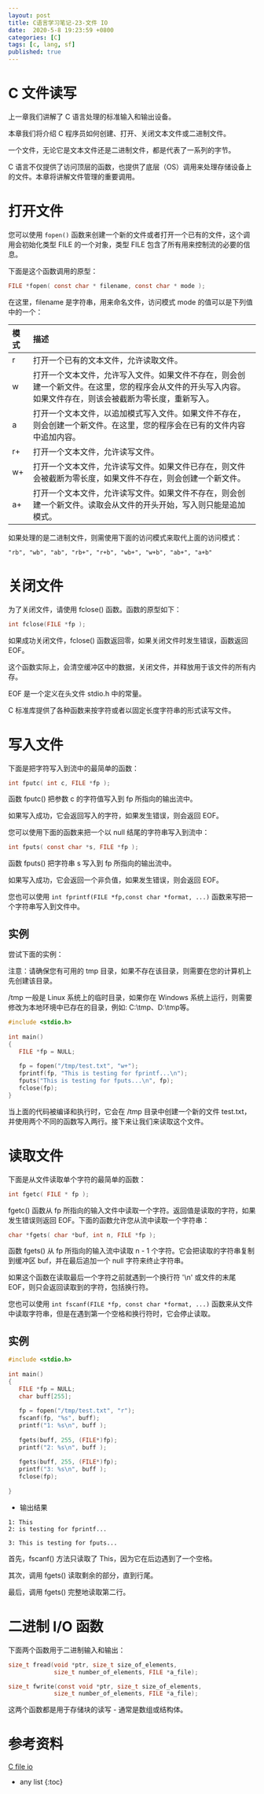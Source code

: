 ```yaml
---
layout: post
title: C语言学习笔记-23-文件 IO
date:  2020-5-8 19:23:59 +0800
categories: [C]
tags: [c, lang, sf]
published: true
---
```


# C 文件读写

上一章我们讲解了 C 语言处理的标准输入和输出设备。

本章我们将介绍 C 程序员如何创建、打开、关闭文本文件或二进制文件。

一个文件，无论它是文本文件还是二进制文件，都是代表了一系列的字节。

C 语言不仅提供了访问顶层的函数，也提供了底层（OS）调用来处理存储设备上的文件。本章将讲解文件管理的重要调用。

# 打开文件

您可以使用 `fopen()` 函数来创建一个新的文件或者打开一个已有的文件，这个调用会初始化类型 FILE 的一个对象，类型 FILE 包含了所有用来控制流的必要的信息。

下面是这个函数调用的原型：

```c
FILE *fopen( const char * filename, const char * mode );
```

在这里，filename 是字符串，用来命名文件，访问模式 mode 的值可以是下列值中的一个：

| 模式	| 描述 | 
|:---|:---|
| r	    | 打开一个已有的文本文件，允许读取文件。 |
| w	    | 打开一个文本文件，允许写入文件。如果文件不存在，则会创建一个新文件。在这里，您的程序会从文件的开头写入内容。如果文件存在，则该会被截断为零长度，重新写入。 |
| a	    | 打开一个文本文件，以追加模式写入文件。如果文件不存在，则会创建一个新文件。在这里，您的程序会在已有的文件内容中追加内容。 |
| r+	    | 打开一个文本文件，允许读写文件。 |
| w+	    | 打开一个文本文件，允许读写文件。如果文件已存在，则文件会被截断为零长度，如果文件不存在，则会创建一个新文件。 |
| a+	    | 打开一个文本文件，允许读写文件。如果文件不存在，则会创建一个新文件。读取会从文件的开头开始，写入则只能是追加模式。 |

如果处理的是二进制文件，则需使用下面的访问模式来取代上面的访问模式：

```
"rb", "wb", "ab", "rb+", "r+b", "wb+", "w+b", "ab+", "a+b"
```

# 关闭文件

为了关闭文件，请使用 fclose() 函数。函数的原型如下：

```c
int fclose(FILE *fp );
```

如果成功关闭文件，fclose() 函数返回零，如果关闭文件时发生错误，函数返回 EOF。

这个函数实际上，会清空缓冲区中的数据，关闭文件，并释放用于该文件的所有内存。

EOF 是一个定义在头文件 stdio.h 中的常量。

C 标准库提供了各种函数来按字符或者以固定长度字符串的形式读写文件。

# 写入文件

下面是把字符写入到流中的最简单的函数：

```c
int fputc( int c, FILE *fp );
```

函数 fputc() 把参数 c 的字符值写入到 fp 所指向的输出流中。

如果写入成功，它会返回写入的字符，如果发生错误，则会返回 EOF。

您可以使用下面的函数来把一个以 null 结尾的字符串写入到流中：

```c
int fputs( const char *s, FILE *fp );
```

函数 fputs() 把字符串 s 写入到 fp 所指向的输出流中。

如果写入成功，它会返回一个非负值，如果发生错误，则会返回 EOF。

您也可以使用 `int fprintf(FILE *fp,const char *format, ...)` 函数来写把一个字符串写入到文件中。

## 实例

尝试下面的实例：

注意：请确保您有可用的 tmp 目录，如果不存在该目录，则需要在您的计算机上先创建该目录。

/tmp 一般是 Linux 系统上的临时目录，如果你在 Windows 系统上运行，则需要修改为本地环境中已存在的目录，例如: C:\tmp、D:\tmp等。

```c
#include <stdio.h>
 
int main()
{
   FILE *fp = NULL;
 
   fp = fopen("/tmp/test.txt", "w+");
   fprintf(fp, "This is testing for fprintf...\n");
   fputs("This is testing for fputs...\n", fp);
   fclose(fp);
}
```

当上面的代码被编译和执行时，它会在 /tmp 目录中创建一个新的文件 test.txt，并使用两个不同的函数写入两行。接下来让我们来读取这个文件。

# 读取文件

下面是从文件读取单个字符的最简单的函数：

```c
int fgetc( FILE * fp );
```

fgetc() 函数从 fp 所指向的输入文件中读取一个字符。返回值是读取的字符，如果发生错误则返回 EOF。下面的函数允许您从流中读取一个字符串：

```c
char *fgets( char *buf, int n, FILE *fp );
```

函数 fgets() 从 fp 所指向的输入流中读取 n - 1 个字符。它会把读取的字符串复制到缓冲区 buf，并在最后追加一个 null 字符来终止字符串。

如果这个函数在读取最后一个字符之前就遇到一个换行符 '\n' 或文件的末尾 EOF，则只会返回读取到的字符，包括换行符。

您也可以使用 `int fscanf(FILE *fp, const char *format, ...)` 函数来从文件中读取字符串，但是在遇到第一个空格和换行符时，它会停止读取。

## 实例

```c
#include <stdio.h>
 
int main()
{
   FILE *fp = NULL;
   char buff[255];
 
   fp = fopen("/tmp/test.txt", "r");
   fscanf(fp, "%s", buff);
   printf("1: %s\n", buff );
 
   fgets(buff, 255, (FILE*)fp);
   printf("2: %s\n", buff );
   
   fgets(buff, 255, (FILE*)fp);
   printf("3: %s\n", buff );
   fclose(fp);
 
}
```

- 输出结果

```
1: This
2: is testing for fprintf...

3: This is testing for fputs...
```

首先，fscanf() 方法只读取了 This，因为它在后边遇到了一个空格。

其次，调用 fgets() 读取剩余的部分，直到行尾。

最后，调用 fgets() 完整地读取第二行。

# 二进制 I/O 函数

下面两个函数用于二进制输入和输出：

```c
size_t fread(void *ptr, size_t size_of_elements, 
             size_t number_of_elements, FILE *a_file);
```

```c
size_t fwrite(const void *ptr, size_t size_of_elements, 
             size_t number_of_elements, FILE *a_file);
```

这两个函数都是用于存储块的读写 - 通常是数组或结构体。

# 参考资料

[C file io](https://www.runoob.com/cprogramming/c-file-io.html)

* any list
{:toc}